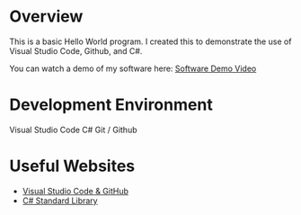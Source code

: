 # Overview

This is a basic Hello World program. I created this to demonstrate the use of Visual Studio Code, Github, and C#.

You can watch a demo of my software here: [Software Demo Video](https://youtu.be/c6jCpWVdcMM)

# Development Environment

Visual Studio Code
C#
Git / Github

# Useful Websites

- [Visual Studio Code & GitHub](https://code.visualstudio.com/docs/sourcecontrol/overview)
- [C# Standard Library](https://learn.microsoft.com/en-us/dotnet/csharp/language-reference/language-specification/standard-library)
